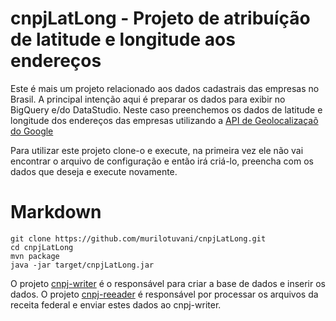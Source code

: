 # cnpjLatLong - Projeto de atribuíção de latitude e longitude aos endereços

Este é mais um projeto relacionado aos dados cadastrais das empresas no Brasil.
A principal intenção aqui é preparar os dados para exibir no BigQuery e/do DataStudio.
Neste caso preenchemos os dados de latitude e longitude dos endereços das empresas utilizando a [API de Geolocalizaçaõ do Google](https://developers.google.com/maps/documentation/geolocation/intro)

Para utilizar este projeto clone-o e execute, na primeira vez ele não vai encontrar o arquivo de configuração e então irá criá-lo, preencha com os dados que deseja e execute novamente.
# Markdown
```
git clone https://github.com/murilotuvani/cnpjLatLong.git
cd cnpjLatLong
mvn package
java -jar target/cnpjLatLong.jar
```


O projeto [cnpj-writer](https://github.com/murilotuvani/cnpj-writer-springboot-mysql) é o responsável para criar a base de dados e inserir os dados.
O projeto [cnpj-reeader](https://github.com/murilotuvani/cnpj-reader) é responsável por processar os arquivos da receita federal e enviar estes dados ao cnpj-writer.

